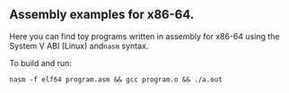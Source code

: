 ## Assembly examples for x86-64.

Here you can find toy programs written in assembly for x86-64 using the System V ABI (Linux) and`nasm` syntax.

To build and run:

```
nasm -f elf64 program.asm && gcc program.o && ./a.out
```
